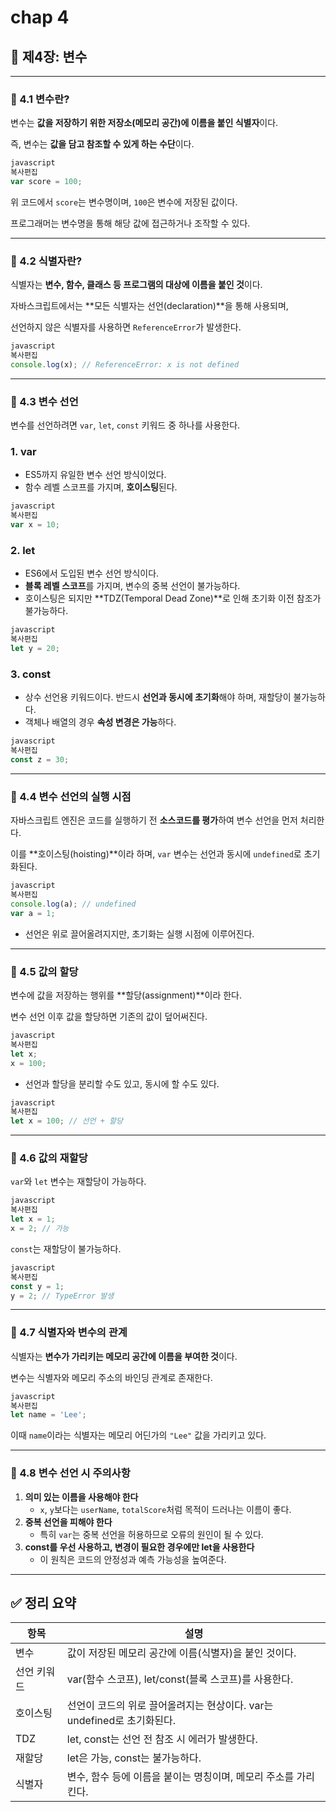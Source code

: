 # chap 4

## 📘 제4장: 변수

---

### 🔹 4.1 변수란?

변수는 **값을 저장하기 위한 저장소(메모리 공간)에 이름을 붙인 식별자**이다.

즉, 변수는 **값을 담고 참조할 수 있게 하는 수단**이다.

```jsx
javascript
복사편집
var score = 100;

```

위 코드에서 `score`는 변수명이며, `100`은 변수에 저장된 값이다.

프로그래머는 변수명을 통해 해당 값에 접근하거나 조작할 수 있다.

---

### 🔹 4.2 식별자란?

식별자는 **변수, 함수, 클래스 등 프로그램의 대상에 이름을 붙인 것**이다.

자바스크립트에서는 **모든 식별자는 선언(declaration)**을 통해 사용되며,

선언하지 않은 식별자를 사용하면 `ReferenceError`가 발생한다.

```jsx
javascript
복사편집
console.log(x); // ReferenceError: x is not defined

```

---

### 🔹 4.3 변수 선언

변수를 선언하려면 `var`, `let`, `const` 키워드 중 하나를 사용한다.

### 1. var

- ES5까지 유일한 변수 선언 방식이었다.
- 함수 레벨 스코프를 가지며, **호이스팅**된다.

```jsx
javascript
복사편집
var x = 10;

```

### 2. let

- ES6에서 도입된 변수 선언 방식이다.
- **블록 레벨 스코프**를 가지며, 변수의 중복 선언이 불가능하다.
- 호이스팅은 되지만 **TDZ(Temporal Dead Zone)**로 인해 초기화 이전 참조가 불가능하다.

```jsx
javascript
복사편집
let y = 20;

```

### 3. const

- 상수 선언용 키워드이다. 반드시 **선언과 동시에 초기화**해야 하며, 재할당이 불가능하다.
- 객체나 배열의 경우 **속성 변경은 가능**하다.

```jsx
javascript
복사편집
const z = 30;

```

---

### 🔹 4.4 변수 선언의 실행 시점

자바스크립트 엔진은 코드를 실행하기 전 **소스코드를 평가**하여 변수 선언을 먼저 처리한다.

이를 **호이스팅(hoisting)**이라 하며, `var` 변수는 선언과 동시에 `undefined`로 초기화된다.

```jsx
javascript
복사편집
console.log(a); // undefined
var a = 1;

```

- 선언은 위로 끌어올려지지만, 초기화는 실행 시점에 이루어진다.

---

### 🔹 4.5 값의 할당

변수에 값을 저장하는 행위를 **할당(assignment)**이라 한다.

변수 선언 이후 값을 할당하면 기존의 값이 덮어써진다.

```jsx
javascript
복사편집
let x;
x = 100;

```

- 선언과 할당을 분리할 수도 있고, 동시에 할 수도 있다.

```jsx
javascript
복사편집
let x = 100; // 선언 + 할당

```

---

### 🔹 4.6 값의 재할당

`var`와 `let` 변수는 재할당이 가능하다.

```jsx
javascript
복사편집
let x = 1;
x = 2; // 가능

```

`const`는 재할당이 불가능하다.

```jsx
javascript
복사편집
const y = 1;
y = 2; // TypeError 발생

```

---

### 🔹 4.7 식별자와 변수의 관계

식별자는 **변수가 가리키는 메모리 공간에 이름을 부여한 것**이다.

변수는 식별자와 메모리 주소의 바인딩 관계로 존재한다.

```jsx
javascript
복사편집
let name = 'Lee';

```

이때 `name`이라는 식별자는 메모리 어딘가의 `"Lee"` 값을 가리키고 있다.

---

### 🔹 4.8 변수 선언 시 주의사항

1. **의미 있는 이름을 사용해야 한다**
    - `x`, `y`보다는 `userName`, `totalScore`처럼 목적이 드러나는 이름이 좋다.
2. **중복 선언을 피해야 한다**
    - 특히 `var`는 중복 선언을 허용하므로 오류의 원인이 될 수 있다.
3. **const를 우선 사용하고, 변경이 필요한 경우에만 let을 사용한다**
    - 이 원칙은 코드의 안정성과 예측 가능성을 높여준다.

---

## ✅ 정리 요약

| 항목 | 설명 |
| --- | --- |
| 변수 | 값이 저장된 메모리 공간에 이름(식별자)을 붙인 것이다. |
| 선언 키워드 | var(함수 스코프), let/const(블록 스코프)를 사용한다. |
| 호이스팅 | 선언이 코드의 위로 끌어올려지는 현상이다. var는 undefined로 초기화된다. |
| TDZ | let, const는 선언 전 참조 시 에러가 발생한다. |
| 재할당 | let은 가능, const는 불가능하다. |
| 식별자 | 변수, 함수 등에 이름을 붙이는 명칭이며, 메모리 주소를 가리킨다. |